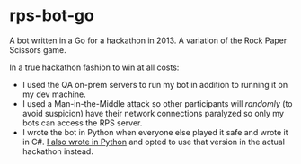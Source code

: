# rps-bot-go

A bot written in a Go for a hackathon in 2013.  A variation of the Rock Paper Scissors game.

In a true hackathon fashion to win at all costs:

- I used the QA on-prem servers to run my bot in addition to running it on my dev machine.
- I used a Man-in-the-Middle attack so other participants will _randomly_ (to avoid suspicion) have their network connections paralyzed so only my bots can access the RPS server.
- I wrote the bot in Python when everyone else played it safe and wrote it in C#.  [I also wrote in Python](https://github.com/dalegaspi/rps-bot-python) and opted to use that version in the actual hackathon instead.

